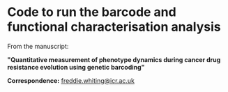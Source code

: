 
# Code to run the barcode and functional characterisation analysis

From the manuscript:

**"Quantitative measurement of phenotype dynamics during cancer drug resistance evolution using genetic barcoding"**

**Correspondence:** freddie.whiting@icr.ac.uk